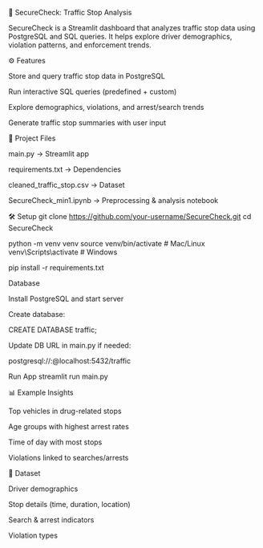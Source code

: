 🚓 SecureCheck: Traffic Stop Analysis

SecureCheck is a Streamlit dashboard that analyzes traffic stop data using PostgreSQL and SQL queries. It helps explore driver demographics, violation patterns, and enforcement trends.

⚙️ Features

Store and query traffic stop data in PostgreSQL

Run interactive SQL queries (predefined + custom)

Explore demographics, violations, and arrest/search trends

Generate traffic stop summaries with user input

📂 Project Files

main.py → Streamlit app

requirements.txt → Dependencies

cleaned_traffic_stop.csv → Dataset

SecureCheck_min1.ipynb → Preprocessing & analysis notebook

🛠️ Setup
git clone https://github.com/your-username/SecureCheck.git
cd SecureCheck

python -m venv venv
source venv/bin/activate   # Mac/Linux
venv\Scripts\activate      # Windows

pip install -r requirements.txt

Database

Install PostgreSQL and start server

Create database:

CREATE DATABASE traffic;


Update DB URL in main.py if needed:

postgresql://<username>:<password>@localhost:5432/traffic

Run App
streamlit run main.py

📊 Example Insights

Top vehicles in drug-related stops

Age groups with highest arrest rates

Time of day with most stops

Violations linked to searches/arrests

📑 Dataset

Driver demographics

Stop details (time, duration, location)

Search & arrest indicators

Violation types

